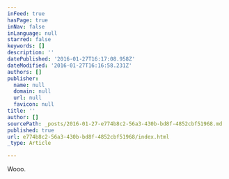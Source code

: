 ```yaml
---
inFeed: true
hasPage: true
inNav: false
inLanguage: null
starred: false
keywords: []
description: ''
datePublished: '2016-01-27T16:17:08.958Z'
dateModified: '2016-01-27T16:16:58.231Z'
authors: []
publisher:
  name: null
  domain: null
  url: null
  favicon: null
title: ''
author: []
sourcePath: _posts/2016-01-27-e774b8c2-56a3-430b-bd8f-4852cbf51968.md
published: true
url: e774b8c2-56a3-430b-bd8f-4852cbf51968/index.html
_type: Article

---
```

Wooo.